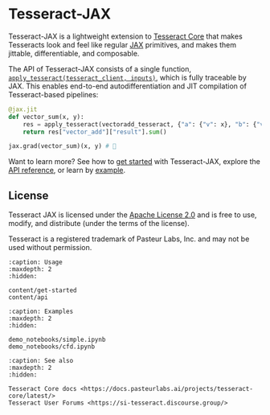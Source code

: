 # Tesseract-JAX

Tesseract-JAX is a lightweight extension to [Tesseract Core](https://github.com/pasteurlabs/tesseract-core) that makes Tesseracts look and feel like regular [JAX](https://github.com/jax-ml/jax) primitives, and makes them jittable, differentiable, and composable.

The API of Tesseract-JAX consists of a single function, [`apply_tesseract(tesseract_client, inputs)`](tesseract_jax.apply_tesseract), which is fully traceable by JAX. This enables end-to-end autodifferentiation and JIT compilation of Tesseract-based pipelines:

```python
@jax.jit
def vector_sum(x, y):
    res = apply_tesseract(vectoradd_tesseract, {"a": {"v": x}, "b": {"v": y}})
    return res["vector_add"]["result"].sum()

jax.grad(vector_sum)(x, y) # 🎉
```

Want to learn more? See how to [get started](content/get-started.md) with Tesseract-JAX, explore the [API reference](content/api.md), or learn by [example](demo_notebooks/simple.ipynb).

## License

Tesseract JAX is licensed under the [Apache License 2.0](https://github.com/pasteurlabs/tesseract-jax/LICENSE) and is free to use, modify, and distribute (under the terms of the license).

Tesseract is a registered trademark of Pasteur Labs, Inc. and may not be used without permission.


```{toctree}
:caption: Usage
:maxdepth: 2
:hidden:

content/get-started
content/api
```

```{toctree}
:caption: Examples
:maxdepth: 2
:hidden:

demo_notebooks/simple.ipynb
demo_notebooks/cfd.ipynb
```

```{toctree}
:caption: See also
:maxdepth: 2
:hidden:

Tesseract Core docs <https://docs.pasteurlabs.ai/projects/tesseract-core/latest/>
Tesseract User Forums <https://si-tesseract.discourse.group/>
```
